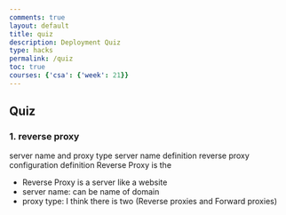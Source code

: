 ```yaml
---
comments: true
layout: default
title: quiz
description: Deployment Quiz
type: hacks
permalink: /quiz
toc: true
courses: {'csa': {'week': 21}}
---
```

## Quiz
### 1. reverse proxy 
server name and proxy type 
server name definition reverse proxy configuration definition 
Reverse Proxy is the 
- Reverse Proxy is a server like a website
- server name: can be name of domain 
- proxy type: I think there is two (Reverse proxies and Forward proxies)